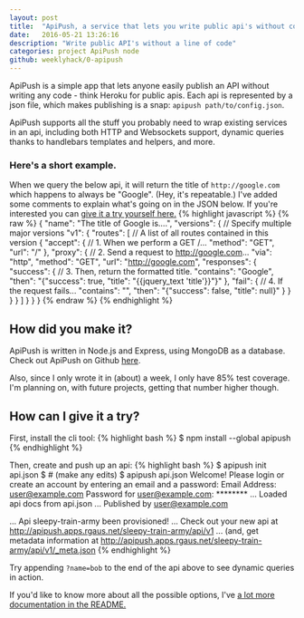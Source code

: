 ```yaml
---
layout: post
title:  "ApiPush, a service that lets you write public api's without code"
date:   2016-05-21 13:26:16
description: "Write public API's without a line of code"
categories: project ApiPush node
github: weeklyhack/0-apipush
---
```

ApiPush is a simple app that lets anyone easily publish an API without writing any
code - think Heroku for public apis. Each api is represented by a json file,
which makes publishing is a snap: `apipush path/to/config.json`.

ApiPush supports all the stuff you probably need to wrap existing services in an
api, including both HTTP and Websockets support, dynamic queries thanks to
handlebars templates and helpers, and more.

<script type="text/javascript" src="https://asciinema.org/a/9g2gseg3in3wbua2v4th4aw4j.js" id="asciicast-9g2gseg3in3wbua2v4th4aw4j" async></script>

### Here's a short example.
When we query the below api, it will return the title of
`http://google.com` which happens to always be "Google". (Hey, it's repeatable.)
I've added some comments to explain what's going on in the JSON below.
If you're interested you can
<a href="http://apipush.apps.rgaus.net/google_title/api/v1" target="_blank">give it a try yourself here.</a>
{% highlight javascript %}
{% raw %}
{
  "name": "The title of Google is....",
  "versions": { // Specify multiple major versions
    "v1": {
      "routes": [ // A list of all routes contained in this version
        {
          "accept": { // 1. When we perform a GET /...
            "method": "GET",
            "url": "/"
          },
          "proxy": { // 2. Send a request to http://google.com...
            "via": "http",
            "method": "GET",
            "url": "http://google.com",
            "responses": {
              "success": { // 3. Then, return the formatted title.
                "contains": "Google",
                "then": "{\"success\": true, \"title\": \"{{jquery_text 'title'}}\"}"
              },
              "fail": { // 4. If the request fails...
                "contains": "",
                "then": "{\"success\": false, \"title\": null}"
              }
            }
          }
        }
      ]
    }
  }
}
{% endraw %}
{% endhighlight %}

## How did you make it?
ApiPush is written in Node.js and Express, using MongoDB as a database. Check
out ApiPush on Github [here](https://github.com/weeklyhack/0-apipush).

Also, since I only wrote it in (about) a week, I only have 85% test coverage.
I'm planning on, with future projects, getting that number higher though.

## How can I give it a try?
First, install the cli tool:
{% highlight bash %}
$ npm install --global apipush
{% endhighlight %}

Then, create and push up an api:
{% highlight bash %}
$ apipush init api.json
$ # (make any edits)
$ apipush api.json
Welcome!
Please login or create an account by entering an email and a password:
Email Address: user@example.com
Password for user@example.com: ********
... Loaded api docs from api.json
... Published by user@example.com

... Api sleepy-train-army been provisioned!
... Check out your new api at http://apipush.apps.rgaus.net/sleepy-train-army/api/v1
... (and, get metadata information at http://apipush.apps.rgaus.net/sleepy-train-army/api/v1/_meta.json
{% endhighlight %}

Try appending `?name=bob` to the end of the api above to see dynamic queries in action.

If you'd like to know more about all the possible options, I've [a lot more documentation in
the README.](https://github.com/weeklyhack/0-apipush)
